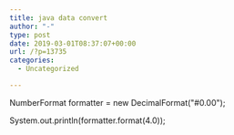 ```yaml
---
title: java data convert
author: "-"
type: post
date: 2019-03-01T08:37:07+00:00
url: /?p=13735
categories:
  - Uncategorized

---
```

NumberFormat formatter = new DecimalFormat("#0.00");
  
System.out.println(formatter.format(4.0));